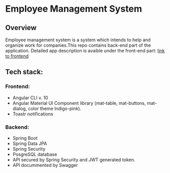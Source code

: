 # Employee Management System

## Overview
Employee management system is a system which intends to help and organize work for companies.This repo contains back-end part of the application.
Detailed app description is avaible under the front-end part:
[link to frontend](https://github.com/rwedzony/EmployeeManagementSystem_Front)


## Tech stack:
### Frontend: 
+ Angular CLI v. 10
+ Angular Material UI Component library (mat-table, mat-buttons, mat-dialog, color theme Indigo-pink).
+ Toastr notifications

### Backend:
+ Spring Boot
+ Spring Data JPA
+ Spring Security
+ PosgreSQL database
+ API secured by Spring Security and JWT generated token.
+ API docummented by Swagger
